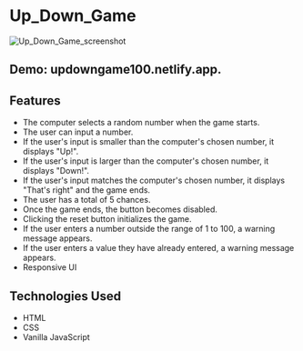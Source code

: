 # Up_Down_Game
![Up_Down_Game_screenshot](https://github.com/hyunwookkim418/Up_Down_Game/assets/101606092/4b0bd593-64c1-4c1c-8b84-c944edb33d1e)

## Demo: updowngame100.netlify.app.

## Features
* The computer selects a random number when the game starts.
* The user can input a number.
* If the user's input is smaller than the computer's chosen number, it displays "Up!".
* If the user's input is larger than the computer's chosen number, it displays "Down!".
* If the user's input matches the computer's chosen number, it displays "That's right" and the game ends.
* The user has a total of 5 chances.
* Once the game ends, the button becomes disabled.
* Clicking the reset button initializes the game.
* If the user enters a number outside the range of 1 to 100, a warning message appears.
* If the user enters a value they have already entered, a warning message appears.
* Responsive UI

## Technologies Used
* HTML
* CSS
* Vanilla JavaScript
